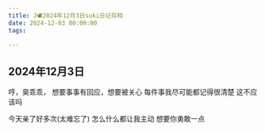 ```yaml
---
title: J🕊️2024年12月3日suki日记存档
date: 2024-12-03 00:00:00
tags:

---
```


## 2024年12月3日

哼，臭乖乖，
想要事事有回应，想要被关心
每件事我尽可能都记得很清楚
这不应该吗

今天亲了好多次(太难忘了)
怎么什么都让我主动
想要你勇敢一点

